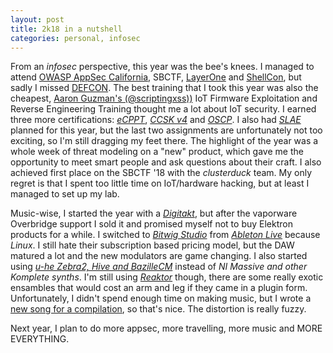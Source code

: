```yaml
---
layout: post
title: 2k18 in a nutshell
categories: personal, infosec
---
```


From an *infosec* perspective, this year was the bee's knees. I managed to attend [OWASP AppSec California](https://2018.appseccalifornia.org/), SBCTF, [LayerOne](https://www.layerone.org/) and [ShellCon](https://shellcon.io/), but sadly I missed [DEFCON](https://defcon.org/). The best training that I took this year was also the cheapest, [Aaron Guzman's (@scriptingxss))](https://twitter.com/scriptingxss) IoT Firmware Exploitation and Reverse Engineering Training thought me a lot about IoT security. I earned three more certifications: *[eCPPT](https://www.elearnsecurity.com/certification/ecppt/)*, *[CCSK v4](https://ccsk.cloudsecurityalliance.org/en)* and *[OSCP](https://www.offensive-security.com/information-security-certifications/oscp-offensive-security-certified-professional/)*. I also had *[SLAE](https://www.pentesteracademy.com/course?id=3)* planned for this year, but the last two assignments are unfortunately not too exciting, so I'm still dragging my feet there. The highlight of the year was a whole week of threat modeling on a "new" product, which gave me the opportunity to meet smart people and ask questions about their craft. I also achieved first place on the SBCTF '18 with the *clusterduck* team. My only regret is that I spent too little time on IoT/hardware hacking, but at least I managed to set up my lab. 

Music-wise, I started the year with a *[Digitakt](https://www.elektron.se/products/digitakt/)*, but after the vaporware Overbridge support I sold it and promised myself not to buy Elektron products for a while. I switched to *[Bitwig Studio](https://www.bitwig.com/)* from *[Ableton Live](https://www.ableton.com/)* because *Linux*. I still hate their subscription based pricing model, but the DAW matured a lot and the new modulators are game changing. I also started using *[u-he Zebra2, Hive and BazilleCM](https://u-he.com/)* instead of *NI Massive and other Komplete synths*. I'm still using *[Reaktor](https://www.native-instruments.com/en/products/komplete/synths/reaktor-6/)* though, there are some really exotic ensambles that would cost an arm and leg if they came in a plugin form. Unfortunately, I didn't spend enough time on making music, but I wrote a [new song for a compilation](https://lostgems.bandcamp.com/track/crust), so that's nice. The distortion is really fuzzy.

Next year, I plan to do more appsec, more travelling, more music and MORE EVERYTHING.